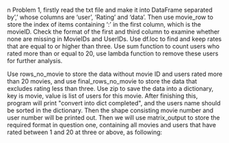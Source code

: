 n Problem 1, firstly read the txt file and make it into DataFrame separated by’,’ whose
columns are ‘user’, ‘Rating’ and ‘data’. Then use movie_row to store the index of items
containing ‘:’ in the first column, which is the movieID. Check the format of the first
and third column to examine whether none are missing in MovieIDs and UserIDs. Use
df.loc to find and keep rates that are equal to or higher than three. Use sum function to
count users who rated more than or equal to 20, use lambda function to remove these
users for further analysis.

Use rows_no_movie to store the data without movie ID and users rated more than 20
movies, and use final_rows_no_movie to store the data that excludes rating less than
three. Use zip to save the data into a dictionary, key is movie, value is list of users for
this movie. After finishing this, program will print "convert into dict completed", and
the users name should be sorted in the dictionary. Then the shape consisting movie
number and user number will be printed out. Then we will use matrix_output to store
the required format in question one, containing all movies and users that have rated
between 1 and 20 at three or above, as following:

